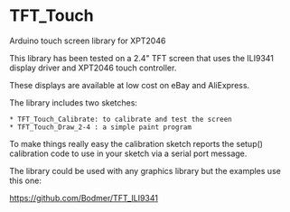 # TFT_Touch
Arduino touch screen library for XPT2046

This library has been tested on a 2.4" TFT screen that uses
the ILI9341 display driver and XPT2046 touch controller.

These displays are available at low cost on eBay and AliExpress.

The library includes two sketches:

    * TFT_Touch_Calibrate: to calibrate and test the screen
    * TFT_Touch_Draw_2-4 : a simple paint program

To make things really easy the calibration sketch reports the setup()
calibration code to use in your sketch via a serial port message.

The library could be used with any graphics library but the examples
use this one:

https://github.com/Bodmer/TFT_ILI9341


